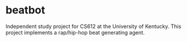 # beatbot
Independent study project for CS612 at the University of Kentucky. 
This project implements a rap/hip-hop beat generating agent.
